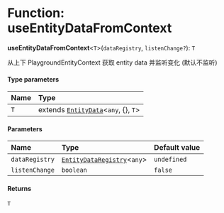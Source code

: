 # Function: useEntityDataFromContext

**useEntityDataFromContext**<`T`>(`dataRegistry`, `listenChange?`): `T`

从上下 PlaygroundEntityContext 获取 entity data 并监听变化 (默认不监听)

#### Type parameters

| Name | Type |
| :------ | :------ |
| `T` | extends [`EntityData`](/auto-docs/core/classes/EntityData.md)<`any`, {}, `T`> |

#### Parameters

| Name | Type | Default value |
| :------ | :------ | :------ |
| `dataRegistry` | [`EntityDataRegistry`](/auto-docs/core/interfaces/EntityDataRegistry.md)<`any`> | `undefined` |
| `listenChange` | `boolean` | `false` |

#### Returns

`T`
